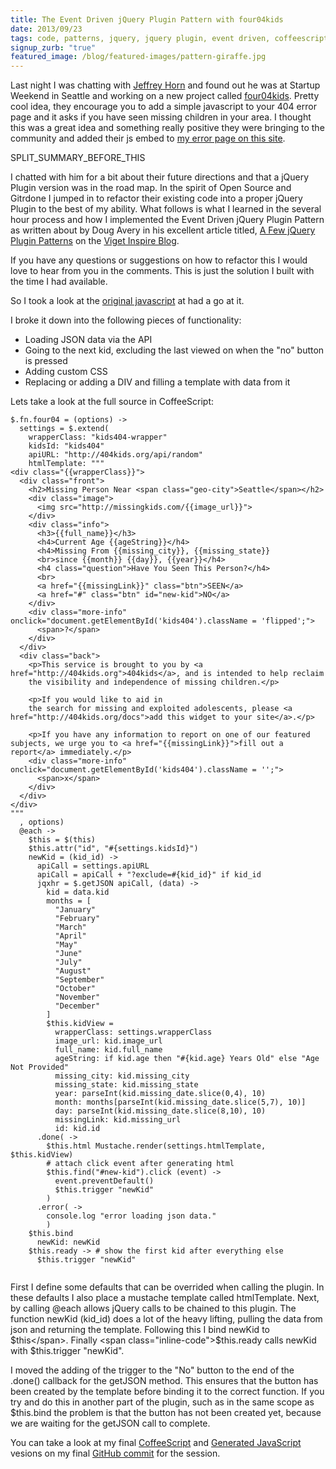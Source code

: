 ```yaml
---
title: The Event Driven jQuery Plugin Pattern with four04kids
date: 2013/09/23
tags: code, patterns, jquery, jquery plugin, event driven, coffeescript, mustache, javascript
signup_zurb: "true"
featured_image: /blog/featured-images/pattern-giraffe.jpg
---
```


Last night I was chatting with [Jeffrey Horn](http://jeffreyhorn.com/) and found out he was at Startup Weekend in Seattle and working on a new project called [four04kids](http://404kids.org/). Pretty cool idea, they encourage you to add a simple javascript to your 404 error page and it asks if you have seen missing children in your area. I thought this was a great idea and something really positive they were bringing to the community and added their js embed to [my error page on this site](http://www.manofstone.com/WAT).

SPLIT\_SUMMARY\_BEFORE\_THIS

I chatted with him for a bit about their future directions and that a jQuery Plugin version was in the road map. In the spirit of Open Source and Gitrdone I jumped in to refactor their existing code into a proper jQuery Plugin to the best of my ability. What follows is what I learned in the several hour process and how I implemented the Event Driven jQuery Plugin Pattern as written about by Doug Avery in his excellent article titled, [A Few jQuery Plugin Patterns](http://viget.com/inspire/jquery-plugin-patterns) on the [Viget Inspire Blog](http://viget.com/inspire/).

If you have any questions or suggestions on how to refactor this I would love to hear from you in the comments. This is just the solution I built with the time I had available.

So I took a look at the [original javascript](https://github.com/theverything/four04kids/blob/270618d3cca97b2d4392e745e9c610082d361a80/embed/src/embed.coffee) at had a go at it.

I broke it down into the following pieces of functionality:

* Loading JSON data via the API
* Going to the next kid, excluding the last viewed on when the "no" button is pressed
* Adding custom CSS
* Replacing or adding a DIV and filling a template with data from it

Lets take a look at the full source in CoffeeScript:


<pre><code class="coffeescript">$.fn.four04 = (options) -&gt;
  settings = $.extend(
    wrapperClass: &quot;kids404-wrapper&quot;
    kidsId: &quot;kids404&quot;
    apiURL: &quot;http://404kids.org/api/random&quot;
    htmlTemplate: &quot;&quot;&quot;
&lt;div class=&quot;{{wrapperClass}}&quot;&gt;
  &lt;div class=&quot;front&quot;&gt;
    &lt;h2&gt;Missing Person Near &lt;span class=&quot;geo-city&quot;&gt;Seattle&lt;/span&gt;&lt;/h2&gt;
    &lt;div class=&quot;image&quot;&gt;
      &lt;img src=&quot;http://missingkids.com/{{image_url}}&quot;&gt;
    &lt;/div&gt;
    &lt;div class=&quot;info&quot;&gt;
      &lt;h3&gt;{{full_name}}&lt;/h3&gt;
      &lt;h4&gt;Current Age {{ageString}}&lt;/h4&gt;
      &lt;h4&gt;Missing From {{missing_city}}, {{missing_state}}
      &lt;br&gt;since {{month}} {{day}}, {{year}}&lt;/h4&gt;
      &lt;h4 class=&quot;question&quot;&gt;Have You Seen This Person?&lt;/h4&gt;
      &lt;br&gt;
      &lt;a href=&quot;{{missingLink}}&quot; class=&quot;btn&quot;&gt;SEEN&lt;/a&gt;
      &lt;a href=&quot;#&quot; class=&quot;btn&quot; id=&quot;new-kid&quot;&gt;NO&lt;/a&gt;
    &lt;/div&gt;
    &lt;div class=&quot;more-info&quot; onclick=&quot;document.getElementById(&#039;kids404&#039;).className = &#039;flipped&#039;;&quot;&gt;
      &lt;span&gt;?&lt;/span&gt;
    &lt;/div&gt;
  &lt;/div&gt;
  &lt;div class=&quot;back&quot;&gt;
    &lt;p&gt;This service is brought to you by &lt;a href=&quot;http://404kids.org&quot;&gt;404kids&lt;/a&gt;, and is intended to help reclaim
    the visibility and independence of missing children.&lt;/p&gt;

    &lt;p&gt;If you would like to aid in
    the search for missing and exploited adolescents, please &lt;a href=&quot;http://404kids.org/docs&quot;&gt;add this widget to your site&lt;/a&gt;.&lt;/p&gt;

    &lt;p&gt;If you have any information to report on one of our featured subjects, we urge you to &lt;a href=&quot;{{missingLink}}&quot;&gt;fill out a report&lt;/a&gt; immediately.&lt;/p&gt;
    &lt;div class=&quot;more-info&quot; onclick=&quot;document.getElementById(&#039;kids404&#039;).className = &#039;&#039;;&quot;&gt;
      &lt;span&gt;x&lt;/span&gt;
    &lt;/div&gt;
  &lt;/div&gt;
&lt;/div&gt;
&quot;&quot;&quot;
  , options)
  @each -&gt;
    $this = $(this)
    $this.attr(&quot;id&quot;, &quot;#{settings.kidsId}&quot;)
    newKid = (kid_id) -&gt;
      apiCall = settings.apiURL
      apiCall = apiCall + &quot;?exclude=#{kid_id}&quot; if kid_id
      jqxhr = $.getJSON apiCall, (data) -&gt;
        kid = data.kid
        months = [
          &quot;January&quot;
          &quot;February&quot;
          &quot;March&quot;
          &quot;April&quot;
          &quot;May&quot;
          &quot;June&quot;
          &quot;July&quot;
          &quot;August&quot;
          &quot;September&quot;
          &quot;October&quot;
          &quot;November&quot;
          &quot;December&quot;
        ]
        $this.kidView = 
          wrapperClass: settings.wrapperClass
          image_url: kid.image_url
          full_name: kid.full_name
          ageString: if kid.age then &quot;#{kid.age} Years Old&quot; else &quot;Age Not Provided&quot;
          missing_city: kid.missing_city
          missing_state: kid.missing_state
          year: parseInt(kid.missing_date.slice(0,4), 10)
          month: months[parseInt(kid.missing_date.slice(5,7), 10)]
          day: parseInt(kid.missing_date.slice(8,10), 10)
          missingLink: kid.missing_url
          id: kid.id
      .done( -&gt;
        $this.html Mustache.render(settings.htmlTemplate, $this.kidView)
        # attach click event after generating html
        $this.find(&quot;#new-kid&quot;).click (event) -&gt;
          event.preventDefault()
          $this.trigger &quot;newKid&quot;
        )
      .error( -&gt;
        console.log &quot;error loading json data.&quot;
        )
    $this.bind
      newKid: newKid
    $this.ready -&gt; # show the first kid after everything else
      $this.trigger &quot;newKid&quot;      

</code></pre>

First I define some defaults that can be overrided when calling the plugin. In these defaults I also place a mustache template called htmlTemplate. Next, by calling <span class="inline-code">@each</span> allows jQuery calls to be chained to this plugin. The function <span class="inline-code">newKid (kid_id)</span> does a lot of the heavy lifting, pulling the data from json and returning the template. Following this I bind <span class="inline-code">newKid</span> to <span class="inline-code">$this</span>. Finally <span class="inline-code">$this.ready</span> calls newKid with <span class="inline-code">$this.trigger "newKid"</span>.

I moved the adding of the trigger to the "No" button to the end of the <span class="inline-code">.done()</span> callback for the <span class="inline-code">getJSON</span> method. This ensures that the button has been created by the template before binding it to the correct function. If you try and do this in another part of the plugin, such as in the same scope as <span class="inline-code">$this.bind</span> the problem is that the button has not been created yet, because we are waiting for the <span class="inline-code">getJSON</span> call to complete.

You can take a look at my final [CoffeeScript](https://github.com/manofstone/four04kids/blob/d3983049c6f78d9e648cab617c0523d435f44537/embed/src/embed-jquery.coffee) and [Generated JavaScript](https://github.com/manofstone/four04kids/blob/d3983049c6f78d9e648cab617c0523d435f44537/embed/src/embed-jquery.js) vesions on my final [GitHub commit](https://github.com/manofstone/four04kids/commit/d3983049c6f78d9e648cab617c0523d435f44537) for the session.